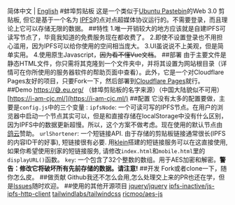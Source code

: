 简体中文 | [English](https://github.com/hutianyu2006/clipboard/blob/main/README.md)
#蚌埠剪贴板
  这是一个类似于[Ubuntu Pastebin](https://pastebin.ubuntu.com/)的Web 3.0 剪贴板, 但它是基于一个名为 [IPFS](https://ipfs.tech/)的点对点超媒体协议运行的。不需要登录，而且理论上它可以存储无限的数据。
  ##特性
  1.唯一开销较大的地方应该就是自建IPFS可读写节点了，毕竟我知道的免费服务现在都收费了。
  2.即使不设置登录也不用担心滥用，因为IPFS可以给你使用的空间相当庞大。
  3.UI虽说说不上美观，但是简单实用。
  4.使用原生Javascript，~~因为看不懂Vue文档~~。
  ##部署
  由于主要文件是静态HTML文件，你只需将其克隆到一个文件夹中，并将其设置为网站根目录（详情可在你所使用的服务器软件的帮助页面中查看）。此外，它是一个对Cloudflare Pages友好的项目，只要Fork一下，然后部署到[Cloudflare Pages](https://pages.cloudflare.com/)就行。
  ##Demo
  [https://😅.eu.org/](https://xn--j28h.eu.org/) （蚌埠剪贴板的名字来源）（中国大陆貌似不可用）
  [https://i-am-cjc.ml/](https://i-am-cjc.ml/) 
  ##配置
  它没有太多的配置要做，主要是`config.js`中的三个变量 :
  `ipfsNode`: 一个可读可写的IPFS节点。在用户的浏览器中启动一个节点其实可以，但是和直接存储在localStorage中没有什么区别，因为IPFS中的数据更新超慢。所以，这个方案不做考虑。现在使用的默认节点由 [鸽云](https://fast.pigeon.sbs/)赞助。
  `urlShortener`: 一个短链接API. 由于存储的剪贴板链接通常很长(IPFS的内容ID干的好事), 短链接很有必要. 用[klein](https://github.com/kamaln7/klein)搭建的短链接服务可以在这直接使用, 如果你希望使用别家的短链接服务, 请修改`index.html`和`mobile.html`里的`displayURL()`函数。
  `key`: 一个包含了32个整数的数组。用于AES加密和解密。**警告：修改它将破坏所有先前存储的数据。请注意!**
  ##开发
  Fork或者clone一下，随你怎么皮。
  ##做贡献
  Github我还不怎么会用,怎么处理交上来的PR也还在学，但是[Issues](https://github.com/hutianyu2006/clipboard/issues)随时欢迎。
  ##使用的其他开源项目
  [jquery/jquery](https://github.com/jquery/jquery)
  [ipfs-inactive/js-ipfs-http-client](https://github.com/ipfs-inactive/js-ipfs-http-client)
  [tailwindlabs/tailwindcss](https://github.com/tailwindlabs/tailwindcss)
  [ricmoo/aes-js](https://github.com/ricmoo/aes-js)